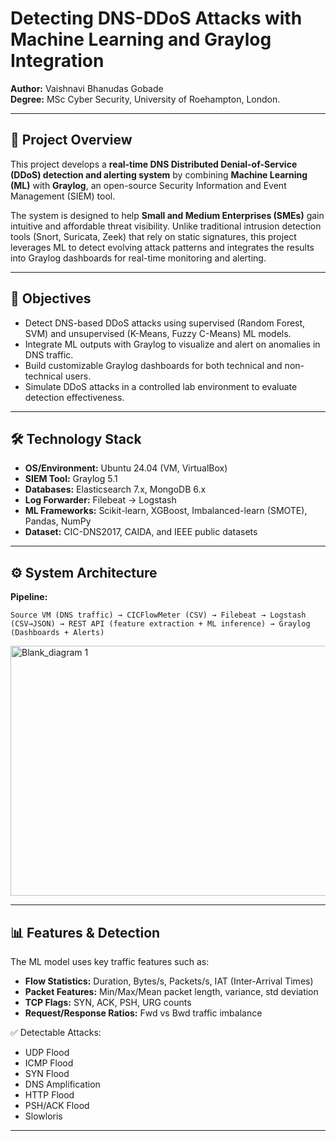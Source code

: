 # Detecting DNS-DDoS Attacks with Machine Learning and Graylog Integration  

**Author:** Vaishnavi Bhanudas Gobade  
**Degree:** MSc Cyber Security, University of Roehampton, London. 
 
---

## 📌 Project Overview  

This project develops a **real-time DNS Distributed Denial-of-Service (DDoS) detection and alerting system** by combining **Machine Learning (ML)** with **Graylog**, an open-source Security Information and Event Management (SIEM) tool.  

The system is designed to help **Small and Medium Enterprises (SMEs)** gain intuitive and affordable threat visibility. Unlike traditional intrusion detection tools (Snort, Suricata, Zeek) that rely on static signatures, this project leverages ML to detect evolving attack patterns and integrates the results into Graylog dashboards for real-time monitoring and alerting.  

---

## 🎯 Objectives  

- Detect DNS-based DDoS attacks using supervised (Random Forest, SVM) and unsupervised (K-Means, Fuzzy C-Means) ML models.  
- Integrate ML outputs with Graylog to visualize and alert on anomalies in DNS traffic.  
- Build customizable Graylog dashboards for both technical and non-technical users.  
- Simulate DDoS attacks in a controlled lab environment to evaluate detection effectiveness.  

---

## 🛠️ Technology Stack  

- **OS/Environment:** Ubuntu 24.04 (VM, VirtualBox)  
- **SIEM Tool:** Graylog 5.1  
- **Databases:** Elasticsearch 7.x, MongoDB 6.x  
- **Log Forwarder:** Filebeat → Logstash  
- **ML Frameworks:** Scikit-learn, XGBoost, Imbalanced-learn (SMOTE), Pandas, NumPy  
- **Dataset:** CIC-DNS2017, CAIDA, and IEEE public datasets  

---

## ⚙️ System Architecture  

**Pipeline:**  

`Source VM (DNS traffic) → CICFlowMeter (CSV) → Filebeat → Logstash (CSV→JSON) → REST API (feature extraction + ML inference) → Graylog (Dashboards + Alerts)`  

<img width="1200" height="400" alt="Blank_diagram 1" src="https://github.com/user-attachments/assets/c6b41f59-45ef-47f5-bdc1-c4386e9a7ee7" />


---

## 📊 Features & Detection  

The ML model uses key traffic features such as:  

- **Flow Statistics:** Duration, Bytes/s, Packets/s, IAT (Inter-Arrival Times)  
- **Packet Features:** Min/Max/Mean packet length, variance, std deviation  
- **TCP Flags:** SYN, ACK, PSH, URG counts  
- **Request/Response Ratios:** Fwd vs Bwd traffic imbalance  

✅ Detectable Attacks:  
- UDP Flood  
- ICMP Flood  
- SYN Flood  
- DNS Amplification  
- HTTP Flood  
- PSH/ACK Flood  
- Slowloris  

---

